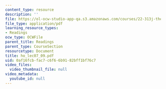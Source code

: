 ```yaml
---
content_type: resource
description: ''
file: https://ol-ocw-studio-app-qa.s3.amazonaws.com/courses/22-313j-thermal-hydraulics-in-power-technology-spring-2007/0af16fcbfac7c6f66b9182bff1bf76c7_ho_lec07_09.pdf
file_type: application/pdf
learning_resource_types:
- Readings
ocw_type: OCWFile
parent_title: Readings
parent_type: CourseSection
resourcetype: Document
title: ho_lec07_09.pdf
uid: 0af16fcb-fac7-c6f6-6b91-82bff1bf76c7
video_files:
  video_thumbnail_file: null
video_metadata:
  youtube_id: null
---
```

